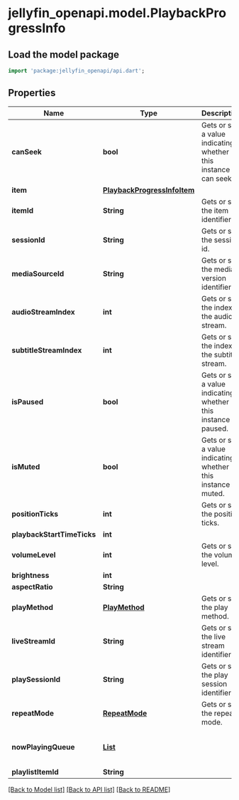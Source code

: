 # jellyfin_openapi.model.PlaybackProgressInfo

## Load the model package
```dart
import 'package:jellyfin_openapi/api.dart';
```

## Properties
Name | Type | Description | Notes
------------ | ------------- | ------------- | -------------
**canSeek** | **bool** | Gets or sets a value indicating whether this instance can seek. | [optional] 
**item** | [**PlaybackProgressInfoItem**](PlaybackProgressInfoItem.md) |  | [optional] 
**itemId** | **String** | Gets or sets the item identifier. | [optional] 
**sessionId** | **String** | Gets or sets the session id. | [optional] 
**mediaSourceId** | **String** | Gets or sets the media version identifier. | [optional] 
**audioStreamIndex** | **int** | Gets or sets the index of the audio stream. | [optional] 
**subtitleStreamIndex** | **int** | Gets or sets the index of the subtitle stream. | [optional] 
**isPaused** | **bool** | Gets or sets a value indicating whether this instance is paused. | [optional] 
**isMuted** | **bool** | Gets or sets a value indicating whether this instance is muted. | [optional] 
**positionTicks** | **int** | Gets or sets the position ticks. | [optional] 
**playbackStartTimeTicks** | **int** |  | [optional] 
**volumeLevel** | **int** | Gets or sets the volume level. | [optional] 
**brightness** | **int** |  | [optional] 
**aspectRatio** | **String** |  | [optional] 
**playMethod** | [**PlayMethod**](PlayMethod.md) | Gets or sets the play method. | [optional] 
**liveStreamId** | **String** | Gets or sets the live stream identifier. | [optional] 
**playSessionId** | **String** | Gets or sets the play session identifier. | [optional] 
**repeatMode** | [**RepeatMode**](RepeatMode.md) | Gets or sets the repeat mode. | [optional] 
**nowPlayingQueue** | [**List<QueueItem>**](QueueItem.md) |  | [optional] [default to const []]
**playlistItemId** | **String** |  | [optional] 

[[Back to Model list]](../README.md#documentation-for-models) [[Back to API list]](../README.md#documentation-for-api-endpoints) [[Back to README]](../README.md)


